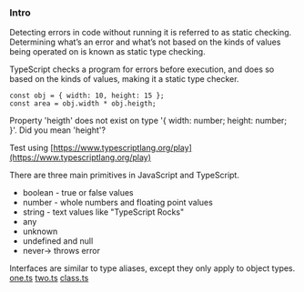 ### Intro
Detecting errors in code without running it is referred to as static checking. Determining what’s an error and what’s not based on the kinds of values being operated on is known as static type checking.

TypeScript checks a program for errors before execution, and does so based on the kinds of values, making it a static type checker.

```
const obj = { width: 10, height: 15 };
const area = obj.width * obj.heigth;
```

Property 'heigth' does not exist on type '{ width: number; height: number; }'. Did you mean 'height'?

Test using [https://www.typescriptlang.org/play](https://www.typescriptlang.org/play)

There are three main primitives in JavaScript and TypeScript.
* boolean - true or false values
* number - whole numbers and floating point values
* string - text values like "TypeScript Rocks"
* any
* unknown
* undefined and null
* never-> throws error

Interfaces are similar to type aliases, except they only apply to object types.
[one.ts](one.ts)
[two.ts](two.ts)
[class.ts](class.ts)



